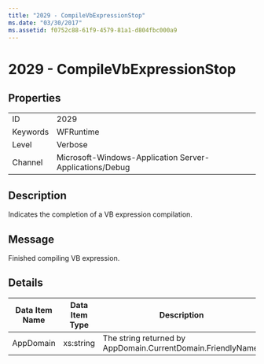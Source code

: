 ```yaml
---
title: "2029 - CompileVbExpressionStop"
ms.date: "03/30/2017"
ms.assetid: f0752c88-61f9-4579-81a1-d804fbc000a9
---
```

# 2029 - CompileVbExpressionStop
## Properties  
  
|||  
|-|-|  
|ID|2029|  
|Keywords|WFRuntime|  
|Level|Verbose|  
|Channel|Microsoft-Windows-Application Server-Applications/Debug|  
  
## Description  
 Indicates the completion of a VB expression compilation.  
  
## Message  
 Finished compiling VB expression.  
  
## Details  
  
|Data Item Name|Data Item Type|Description|  
|--------------------|--------------------|-----------------|  
|AppDomain|xs:string|The string returned by AppDomain.CurrentDomain.FriendlyName.|
